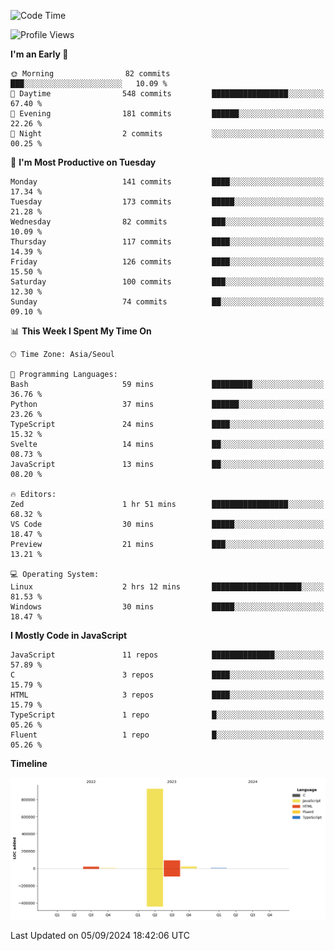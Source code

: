 <!--START_SECTION:waka-->
![Code Time](http://img.shields.io/badge/Code%20Time-89%20hrs%2035%20mins-blue)

![Profile Views](http://img.shields.io/badge/Profile%20Views-0-blue)

**I'm an Early 🐤** 

```text
🌞 Morning                82 commits          ███░░░░░░░░░░░░░░░░░░░░░░   10.09 % 
🌆 Daytime                548 commits         █████████████████░░░░░░░░   67.40 % 
🌃 Evening                181 commits         ██████░░░░░░░░░░░░░░░░░░░   22.26 % 
🌙 Night                  2 commits           ░░░░░░░░░░░░░░░░░░░░░░░░░   00.25 % 
```
📅 **I'm Most Productive on Tuesday** 

```text
Monday                   141 commits         ████░░░░░░░░░░░░░░░░░░░░░   17.34 % 
Tuesday                  173 commits         █████░░░░░░░░░░░░░░░░░░░░   21.28 % 
Wednesday                82 commits          ███░░░░░░░░░░░░░░░░░░░░░░   10.09 % 
Thursday                 117 commits         ████░░░░░░░░░░░░░░░░░░░░░   14.39 % 
Friday                   126 commits         ████░░░░░░░░░░░░░░░░░░░░░   15.50 % 
Saturday                 100 commits         ███░░░░░░░░░░░░░░░░░░░░░░   12.30 % 
Sunday                   74 commits          ██░░░░░░░░░░░░░░░░░░░░░░░   09.10 % 
```


📊 **This Week I Spent My Time On** 

```text
🕑︎ Time Zone: Asia/Seoul

💬 Programming Languages: 
Bash                     59 mins             █████████░░░░░░░░░░░░░░░░   36.76 % 
Python                   37 mins             ██████░░░░░░░░░░░░░░░░░░░   23.26 % 
TypeScript               24 mins             ████░░░░░░░░░░░░░░░░░░░░░   15.32 % 
Svelte                   14 mins             ██░░░░░░░░░░░░░░░░░░░░░░░   08.73 % 
JavaScript               13 mins             ██░░░░░░░░░░░░░░░░░░░░░░░   08.20 % 

🔥 Editors: 
Zed                      1 hr 51 mins        █████████████████░░░░░░░░   68.32 % 
VS Code                  30 mins             █████░░░░░░░░░░░░░░░░░░░░   18.47 % 
Preview                  21 mins             ███░░░░░░░░░░░░░░░░░░░░░░   13.21 % 

💻 Operating System: 
Linux                    2 hrs 12 mins       ████████████████████░░░░░   81.53 % 
Windows                  30 mins             █████░░░░░░░░░░░░░░░░░░░░   18.47 % 
```

**I Mostly Code in JavaScript** 

```text
JavaScript               11 repos            ██████████████░░░░░░░░░░░   57.89 % 
C                        3 repos             ████░░░░░░░░░░░░░░░░░░░░░   15.79 % 
HTML                     3 repos             ████░░░░░░░░░░░░░░░░░░░░░   15.79 % 
TypeScript               1 repo              █░░░░░░░░░░░░░░░░░░░░░░░░   05.26 % 
Fluent                   1 repo              █░░░░░░░░░░░░░░░░░░░░░░░░   05.26 % 
```



**Timeline**

![Lines of Code chart](https://raw.githubusercontent.com/project-dy/project-dy/main/assets/bar_graph.png)


 Last Updated on 05/09/2024 18:42:06 UTC
<!--END_SECTION:waka-->
